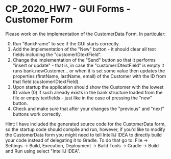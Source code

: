 # CP_2020_HW7 -  GUI Forms - Customer Form

Please work on the implementation of the CustomerData Form. 
In particular:

0. Run "BankFrame" to see if the GUI starts correctly.
1. Add the implementation of the "New" button - it should clear all text fields including the "customerIDtextField". 
2. Change the implementation of the "Send" button so that it performs "insert or update" - that is, in case the 
"customerIDtextField" is empty it runs bank.newCustomer... or when it is set some value then updates the properties 
(firstName, lastName, email) of the Customer with the ID from that field (customerIDtextField).
3. Upon startup the application should show the Customer with the lowest ID value (0) if such already exists in the bank
structure loaded from the file or empty textfields - just like in the case of pressing the "new" button.  
4. Check and make sure that after your changes the "previous" and "next" buttons work correctly. 

Hint: I have included the generated source code for the CustomerData form, so the startup code should compile and run, 
however, if you'd like to modify the CustomerData form you might need to tell IntelliJ IDEA to directly build your code 
instead of delegating it to Gradle.
To do that go to:  File -> Settings -> Build, Execution, Deployment ->  Build Tools ->  Gradle -> Build and Run using
select "IntelliJ IDEA".
